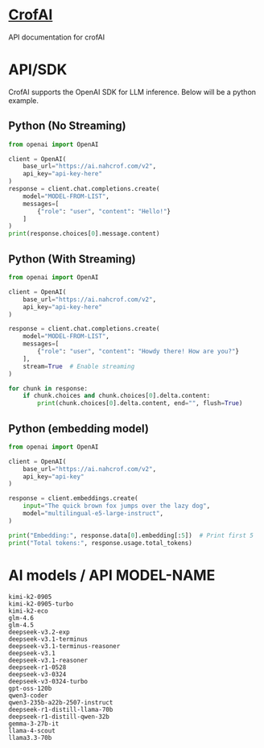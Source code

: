 # [CrofAI](https://ai.nahcrof.com/)
API documentation for crofAI
# API/SDK
CrofAI supports the OpenAI SDK for LLM inference. Below will be a python example.
## Python (No Streaming)
```python
from openai import OpenAI

client = OpenAI(
    base_url="https://ai.nahcrof.com/v2",
    api_key="api-key-here"
)
response = client.chat.completions.create(
    model="MODEL-FROM-LIST",
    messages=[
        {"role": "user", "content": "Hello!"}
    ]
)
print(response.choices[0].message.content)
```
## Python (With Streaming)
```python
from openai import OpenAI

client = OpenAI(
    base_url="https://ai.nahcrof.com/v2",
    api_key="api-key-here"
)

response = client.chat.completions.create(
    model="MODEL-FROM-LIST",
    messages=[
        {"role": "user", "content": "Howdy there! How are you?"}
    ],
    stream=True  # Enable streaming
)

for chunk in response:
    if chunk.choices and chunk.choices[0].delta.content:
        print(chunk.choices[0].delta.content, end="", flush=True)
```
## Python (embedding model)
```python
from openai import OpenAI

client = OpenAI(
    base_url="https://ai.nahcrof.com/v2",
    api_key="api-key"
)

response = client.embeddings.create(
    input="The quick brown fox jumps over the lazy dog",
    model="multilingual-e5-large-instruct",
)

print("Embedding:", response.data[0].embedding[:5])  # Print first 5
print("Total tokens:", response.usage.total_tokens)
```

# AI models / API MODEL-NAME
```
kimi-k2-0905
kimi-k2-0905-turbo
kimi-k2-eco
glm-4.6
glm-4.5
deepseek-v3.2-exp
deepseek-v3.1-terminus
deepseek-v3.1-terminus-reasoner
deepseek-v3.1
deepseek-v3.1-reasoner
deepseek-r1-0528
deepseek-v3-0324
deepseek-v3-0324-turbo
gpt-oss-120b
qwen3-coder
qwen3-235b-a22b-2507-instruct
deepseek-r1-distill-llama-70b
deepseek-r1-distill-qwen-32b
gemma-3-27b-it
llama-4-scout
llama3.3-70b
```
